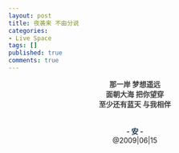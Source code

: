 ```yaml
---
layout: post
title: 夜袭来 不由分说
categories:
- Live Space
tags: []
published: true
comments: true
---
```

<p><div align="center"><span></span> <span style="font-weight:bold;color:rgb(63, 63, 63)">那一岸 梦想遥远</span><br style="font-weight:bold;color:rgb(63, 63, 63)" /><span style="font-weight:bold;color:rgb(63, 63, 63)">面朝大海 把你望穿</span><br style="font-weight:bold;color:rgb(63, 63, 63)" /><span style="font-weight:bold;color:rgb(63, 63, 63)">至少还有蓝天 与我相伴</span><br style="font-weight:bold;color:rgb(63, 63, 63)" /><br /><span><a href="https://iezecq.blu.livefilestore.com/y1mNTQfdIJUzoPeyRvxI4HRtnKdYumylxGjjd8f9KtsWVNqlEeAZgx7_h6xB9zKFJicEsBTbF87PPuvtZ1n6qd5EjEuDqqFJDweRI4q3oj-hEujfKLcDYeCTxu7Bug7xbMbuL9KH40gXGKdNuamBtWEmQ/IMG_0722.JPG" target="_blank" rel="WLPP;url=https://iezecq.blu.livefilestore.com/y1mNTQfdIJUzoPeyRvxI4HRtnKdYumylxGjjd8f9KtsWVNqlEeAZgx7_h6xB9zKFJicEsBTbF87PPuvtZ1n6qd5EjEuDqqFJDweRI4q3oj-hEujfKLcDYeCTxu7Bug7xbMbuL9KH40gXGKdNuamBtWEmQ/IMG_0722.JPG"><img src="https://iezecq.blu.livefilestore.com/y1mNTQfdIJUzoPeyRvxI4HRtnKdYumylxGjjd8f9KtsWVNqlEeAZgx7_h6xB9zKFJicEsBTbF87PPuvtZ1n6qd5EjEuDqqFJDweRI4q3oj-hEujfKLcDYeCTxu7Bug7xbMbuL9KH40gXGKdNuamBtWEmQ/IMG_0722.JPG" alt="" /></a></span><br /><br /><font color="#17365d"><b>- 安 -</b></font><br />@2009|06|15<br /> </div></p>
